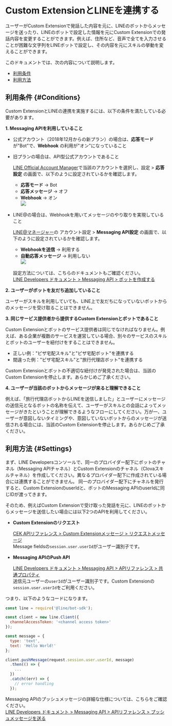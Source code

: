 # Custom ExtensionとLINEを連携する

ユーザーがCustom Extensionで発話した内容を元に、LINEのボットからメッセージを送ったり、LINEのボットで設定した情報を元にCustom Extensionでの発話内容を変更することができます。例えば、住所など、音声で全てを入力させることが困難な文字列をLINEボットで設定し、その内容を元にスキルの挙動を変えることができます。

このドキュメントでは、次の内容について説明します。
* [利用条件](#Conditions)
* [利用方法](#Settings)

## 利用条件 {#Conditions}

Custom ExtensionとLINEの連携を実施するには、以下の条件を満たしている必要があります。

**1. Messaging APIを利用していること**  

* 公式アカウント（2018年12月からの新プラン）の場合は、**応答モード** が"Bot"で、**Webhook** の利用が"オン"になっていること
* 旧プランの場合は、API型公式アカウントであること

  [LINE Official Account Manager](https://manager.line.biz/)で当該のアカウントを選択し、設定 > **応答設定** の画面で、以下のように設定されているかを確認します。
  - **応答モード** → Bot
  - **応答メッセージ** → オフ
  - **Webhook** → オン  
  ![](/CEK/Assets/Images/CEK_Messaging_API_OA_Manager.png)

* LINE@の場合は、Webhookを用いてメッセージのやり取りを実現していること

  [LINE@マネージャー](https://admin-official.line.me/)の アカウント設定 > **Messaging API設定** の画面で、以下のように設定されているかを確認します。  
  - **Webhookを送信** → 利用する
  - **自動応答メッセージ** → 利用しない  
  ![](/CEK/Assets/Images/CEK_Messaging_API_LineManager.png)

  設定方法については、こちらのドキュメントもご確認ください。  
  [LINE Developers ドキュメント > Messaging API > ボットを作成する](https://developers.line.biz/ja/docs/messaging-api/building-bot/)

**2. ユーザーがボットを友だち追加していること**

  ユーザーがスキルを利用していても、LINE上で友だちになっていないボットからのメッセージを受け取ることはできません。

**3. 同じサービス提供者から提供するCustom Extensionとボットであること**

  Custom Extensionとボットのサービス提供者は同じでなければなりません。例えば、ある企業が複数のサービスを運営している場合、別々のサービスのスキルとボットのユーザーを紐付けをすることはできません。

  * 正しい例："ピザ宅配スキル"と"ピザ宅配ボット"を連携する
  * 間違った例："ピザ宅配スキル"と"旅行代理店ボット"を連携する

  Custom Extensionとボットの不適切な紐付けが発見された場合は、当該のCustom Extensionを停止します。あらかじめご了承ください。

**4. ユーザーが当該のボットからメッセージが来ると理解できること**

  例えば、「旅行代理店ボットからLINEを送信しました」とユーザーにメッセージの送信元となるボットの名称を伝えて、ユーザーがスキルとの会話によってメッセージがきたということが理解できるようなフローにしてください。万が一、ユーザーが意図しないタイミングや、意図していないボットからのメッセージが送信される場合には、当該のCustom Extensionを停止します。あらかじめご了承ください。

## 利用方法 {#Settings}

まず、LINE Developersコンソールで、同一のプロバイダー配下にボットのチャネル（Messaging APIチャネル）とCustom Extensionのチャネル（Clovaスキルチャネル）を作成してください。異なるプロバイダー配下に作成されている場合には連携することができません。
同一のプロバイダー配下にチャネルを発行すると、Custom ExtensionのuserIdと、ボットのMessaging APIのuserIdに同じIDが渡ってきます。

そのため、例えばCustom Extensionで受け取った発話を元に、LINEのボットからメッセージを送信したい場合には以下2つのAPIを利用してください。
* **Custom Extensionのリクエスト**  

  [CEK APIリファレンス > Custom Extensionメッセージ > リクエストメッセージ](/CEK/References/CEK_API.md#CustomExtRequestMessage)  
  Message fieldsの`session.user.userId`​がユーザー識別子です。

* **Messaging APIのPush API**  

  [LINE Developers ドキュメント > Messaging API > APIリファレンス > 共通プロパティ](https://developers.line.biz/ja/reference/messaging-api/#common-properties)  
  送信元ユーザーの`userId`がユーザー識別子です。​Custom Extensionの`session.user.userId`​をご利用ください。  

つまり、以下のようなコードになります。
```js
const line = require('@line/bot-sdk');

const client = new line.Client({
  channelAccessToken: '<channel access token>'
});

const message = {
  type: 'text',
  text: 'Hello World!'
};

client.pushMessage(request.​session.user.userId​​​, message)
  .then(() => {
    ...
  })
  .catch((err) => {
    // error handling
  });​
```
Messaging APIのプッシュメッセージの詳細な仕様については、こちらをご確認ください。  
[LINE Developers ドキュメント > Messaging API > APIリファレンス > プッシュメッセージを送る](https://developers.line.biz/ja/reference/messaging-api/#send-push-message)
​
